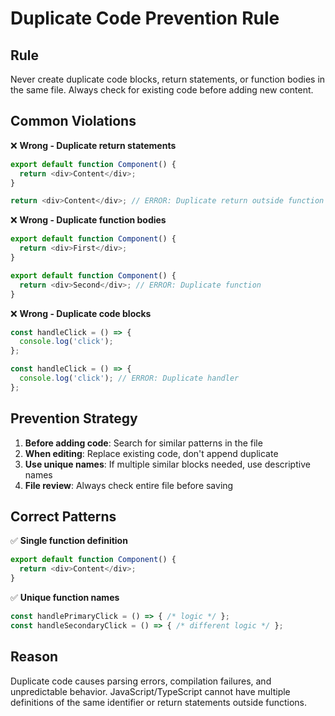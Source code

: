 # Duplicate Code Prevention Rule

## Rule
Never create duplicate code blocks, return statements, or function bodies in the same file. Always check for existing code before adding new content.

## Common Violations
❌ **Wrong - Duplicate return statements**
```typescript
export default function Component() {
  return <div>Content</div>;
}

return <div>Content</div>; // ERROR: Duplicate return outside function
```

❌ **Wrong - Duplicate function bodies**
```typescript
export default function Component() {
  return <div>First</div>;
}

export default function Component() {
  return <div>Second</div>; // ERROR: Duplicate function
}
```

❌ **Wrong - Duplicate code blocks**
```typescript
const handleClick = () => {
  console.log('click');
};

const handleClick = () => {
  console.log('click'); // ERROR: Duplicate handler
};
```

## Prevention Strategy
1. **Before adding code**: Search for similar patterns in the file
2. **When editing**: Replace existing code, don't append duplicate
3. **Use unique names**: If multiple similar blocks needed, use descriptive names
4. **File review**: Always check entire file before saving

## Correct Patterns
✅ **Single function definition**
```typescript
export default function Component() {
  return <div>Content</div>;
}
```

✅ **Unique function names**
```typescript
const handlePrimaryClick = () => { /* logic */ };
const handleSecondaryClick = () => { /* different logic */ };
```

## Reason
Duplicate code causes parsing errors, compilation failures, and unpredictable behavior. JavaScript/TypeScript cannot have multiple definitions of the same identifier or return statements outside functions.